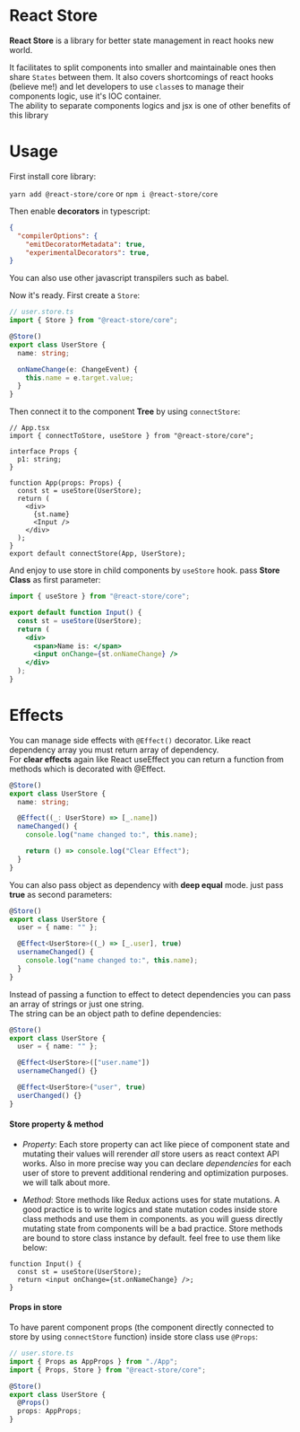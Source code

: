 # React Store

**React Store** is a library for better state management in react hooks new world.

It facilitates to split components into smaller and maintainable ones then share `States` between them.
It also covers shortcomings of react hooks (believe me!) and let developers to use `class`es to manage their components logic, use it's IOC container.
<br>The ability to separate components logics and jsx is one of other benefits of this library

# Usage

First install core library:

`yarn add @react-store/core` or `npm i @react-store/core`

Then enable **decorators** in typescript:

```json
{
  "compilerOptions": {
    "emitDecoratorMetadata": true,
    "experimentalDecorators": true,
}
```

You can also use other javascript transpilers such as babel.

Now it's ready. First create a `Store`:

```ts
// user.store.ts
import { Store } from "@react-store/core";

@Store()
export class UserStore {
  name: string;

  onNameChange(e: ChangeEvent) {
    this.name = e.target.value;
  }
}
```

Then connect it to the component **Tree** by using `connectStore`:

```tsx
// App.tsx
import { connectToStore, useStore } from "@react-store/core";

interface Props {
  p1: string;
}

function App(props: Props) {
  const st = useStore(UserStore);
  return (
    <div>
      {st.name}
      <Input />
    </div>
  );
}
export default connectStore(App, UserStore);
```

And enjoy to use store in child components by `useStore` hook. pass **Store Class** as first parameter:

```jsx
import { useStore } from "@react-store/core";

export default function Input() {
  const st = useStore(UserStore);
  return (
    <div>
      <span>Name is: </span>
      <input onChange={st.onNameChange} />
    </div>
  );
}
```

# Effects

You can manage side effects with `@Effect()` decorator. Like react dependency array you must return array of dependency.
<br>For **clear effects** again like React useEffect you can return a function from methods which is decorated with @Effect.

```ts
@Store()
export class UserStore {
  name: string;

  @Effect((_: UserStore) => [_.name])
  nameChanged() {
    console.log("name changed to:", this.name);

    return () => console.log("Clear Effect");
  }
}
```

You can also pass object as dependency with **deep equal** mode. just pass **true** as second parameters:

```ts
@Store()
export class UserStore {
  user = { name: "" };

  @Effect<UserStore>((_) => [_.user], true)
  usernameChanged() {
    console.log("name changed to:", this.name);
  }
}
```

Instead of passing a function to effect to detect dependencies you can pass an array of strings or just one string.<br>
The string can be an object path to define dependencies:

```ts
@Store()
export class UserStore {
  user = { name: "" };

  @Effect<UserStore>(["user.name"])
  usernameChanged() {}

  @Effect<UserStore>("user", true)
  userChanged() {}
}
```

#### Store property & method

- _Property_: Each store property can act like piece of component state and mutating their values will rerender _all_ store users as react context API works. Also in more precise way you can declare _dependencies_ for each user of store to prevent additional rendering and optimization purposes. we will talk about more.

- _Method_: Store methods like Redux actions uses for state mutations. A good practice is to write logics and state mutation codes inside store class methods and use them in components. as you will guess directly mutating state from components will be a bad practice.
  Store methods are bound to store class instance by default. feel free to use them like below:

```tsx
function Input() {
  const st = useStore(UserStore);
  return <input onChange={st.onNameChange} />;
}
```

#### Props in store

To have parent component props (the component directly connected to store by using `connectStore` function) inside store class use `@Props`:

```ts
// user.store.ts
import { Props as AppProps } from "./App";
import { Props, Store } from "@react-store/core";

@Store()
export class UserStore {
  @Props()
  props: AppProps;
}
```
